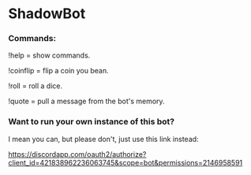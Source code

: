 # ShadowBot
### Commands:

!help = show commands.

!coinflip = flip a coin you bean.

!roll = roll a dice.

!quote = pull a message from the bot's memory.

### Want to run your own instance of this bot? 
I mean you can, but please don't, just use this link instead:

https://discordapp.com/oauth2/authorize?client_id=421838962236063745&scope=bot&permissions=2146958591
